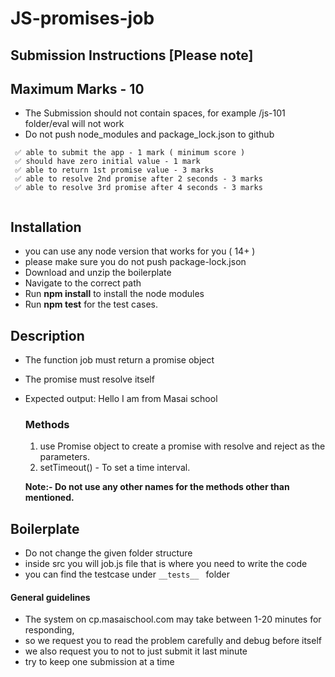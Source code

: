 # JS-promises-job

## Submission Instructions [Please note]

## Maximum Marks - 10

- The Submission should not contain spaces, for example /js-101 folder/eval will not work
- Do not push node_modules and package_lock.json to github

```
 ✅ able to submit the app - 1 mark ( minimum score )
 ✅ should have zero initial value - 1 mark
 ✅ able to return 1st promise value - 3 marks
 ✅ able to resolve 2nd promise after 2 seconds - 3 marks
 ✅ able to resolve 3rd promise after 4 seconds - 3 marks
 
```

## Installation

- you can use any node version that works for you ( 14+ )
- please make sure you do not push package-lock.json
- Download and unzip the boilerplate
- Navigate to the correct path
- Run **npm install** to install the node modules
- Run **npm test** for the test cases.

## Description

- The function job must return a promise object
- The promise must resolve itself
- Expected output: Hello I am from Masai school



  ### Methods

  1. use Promise object to create a promise with resolve and reject as the parameters.
  2. setTimeout() - To set a time interval.
  

  **Note:- Do not use any other names for the methods other than mentioned.**

  #### 

## Boilerplate

- Do not change the given folder structure
- inside src you will job.js file that is where you need to write the code
- you can find the testcase under ```__tests__ ``` folder

#### General guidelines

- The system on cp.masaischool.com may take between 1-20 minutes for responding,
- so we request you to read the problem carefully and debug before itself
- we also request you to not to just submit it last minute
- try to keep one submission at a time
